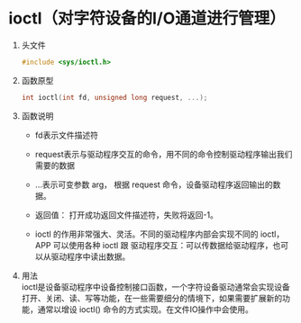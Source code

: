 # ioctl（对字符设备的I/O通道进行管理）

1. 头文件

    ```c
    #include <sys/ioctl.h>
    ```

2. 函数原型

    ```c
    int ioctl(int fd, unsigned long request, ...);
    ```

3. 函数说明

    - fd表示文件描述符

    - request表示与驱动程序交互的命令，用不同的命令控制驱动程序输出我们需要的数据

    - ...表示可变参数 arg， 根据 request 命令，设备驱动程序返回输出的数据。

    - 返回值： 打开成功返回文件描述符，失败将返回-1。

    - ioctl 的作用非常强大、灵活。不同的驱动程序内部会实现不同的 ioctl， APP 可以使用各种 ioctl 跟
驱动程序交互：可以传数据给驱动程序，也可以从驱动程序中读出数据。

4. 用法  
ioctl是设备驱动程序中设备控制接口函数，一个字符设备驱动通常会实现设备打开、关闭、读、写等功能，在一些需要细分的情境下，如果需要扩展新的功能，通常以增设 ioctl() 命令的方式实现。在文件IO操作中会使用。
